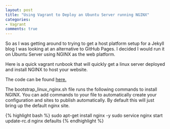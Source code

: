 ```yaml
---
layout: post
title: "Using Vagrant to Deploy an Ubuntu Server running NGINX"
categories:
- Vagrant
comments: true
---
```

So as I was getting around to trying to get a host platform setup for a Jekyll blog I was looking at an alternative to GitHub Pages. I decided I would run it on Ubuntu Server using NGINX as the web platform.

Here is a quick vagrant runbook that will quickly get a linux server deployed and install NGINX to host your website.

The code can be found [here.](https://github.com/dstamen/Vagrant/tree/master/jekyll-nginx)

The bootstrap_linux_nginx.sh file runs the following commands to install NGINX. You can add commands to your file to automatically create your configuration and sites to publish automatically. By default this will just bring up the default nginx site.

{% highlight bash %}
sudo apt-get install nginx -y
sudo service nginx start
update-rc.d nginx defaults
{% endhighlight %}
